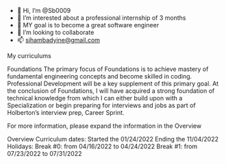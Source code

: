 - 👋 Hi, I’m @Sb0009 
- 👀 I’m interested about a professional internship of 3 months
- 🌱 MY goal is to become a great software engineer 
- 💞️ I’m looking to collaborate
- 📫 sihambadyine@gmail.com




My curriculums

Foundations
The primary focus of Foundations is to achieve mastery of fundamental engineering concepts and become skilled in coding. 
Professional Development will be a key supplement of this primary goal.
At the conclusion of Foundations, I will have acquired a strong foundation of technical knowledge from which I can either build upon with a Specialization
or begin preparing for interviews and jobs as part of Holberton’s interview prep, Career Sprint.

For more information, please expand the information in the Overview

Overview
Curriculum dates:
Started the 01/24/2022
Ending the 11/04/2022
Holidays:
Break #0: from 04/16/2022 to 04/24/2022
Break #1: from 07/23/2022 to 07/31/2022


